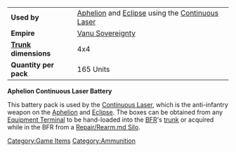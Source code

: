 |                                             |                                                                                                                                      |
| ------------------------------------------- | ------------------------------------------------------------------------------------------------------------------------------------ |
| **Used by**                                 | [Aphelion](Aphelion.md) and [Eclipse](Eclipse.md) using the [Continuous Laser](Continuous_Laser.md) |
| **Empire**                                  | [Vanu Sovereignty](Vanu_Sovereignty.md)                                                                                   |
| **[Trunk](Trunk.md) dimensions** | 4x4                                                                                                                                  |
| **Quantity per pack**                       | 165 Units                                                                                                                            |

**Aphelion Continuous Laser Battery**

This battery pack is used by the [Continuous
Laser](Continuous_Laser.md), which is the anti-infantry weapon
on the [Aphelion](Aphelion.md) and
[Eclipse](Eclipse.md). The boxes can be obtained from any
[Equipment Terminal](Equipment_Terminal.md) to be hand-loaded
into the [BFR](BFR.md)'s [trunk](trunk.md) or acquired
while in the BFR from a [Repair/Rearm.md
Silo](Repair/Rearm_Silo.md).

[Category:Game Items](Category:Game_Items.md)
[Category:Ammunition](Category:Ammunition.md)
